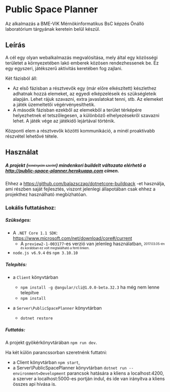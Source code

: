 # Public Space Planner

Az alkalmazás a BME-VIK Mérnökinformatikus BsC képzés Önálló laboratórium tárgyának keretein belül készül.

## Leírás

A cél egy olyan webalkalmazás megvalósítása, mely által egy közösségi területet a környezetében lakó emberek közösen rendezhessenek be. 
Ez egy egyszeri, játékszerű aktivitás keretében fog zajlani.

Két fázisból áll:
  
* Az első fázisban a résztvevők egy (már előre elkészített) készlethez adhatnak hozzá elemeket,
az egyedi elképzeléseik és szükségleteik alapján. Lehet rájuk szavazni, extra javaslatokat tenni, stb.
Az elemeket a játék üzemeltetői végérvényesíthetik.
* A második fázisban ezekből az elemekből a terület térképére helyezhetnek el tetszőlegesen, 
a különböző elhelyezésekről szavazni lehet. A játék vége az játékidő lejártával történik.

Központi elem a résztvevők közötti kommunikáció, a minél proaktívabb részvétel lehetővé tétele.

## Használat

##### A projekt (<sub><sup>reményeim szerint</sup></sub>) mindenkori buildelt változata elérhető a http://public-space-planner.herokuapp.com címen.

Ehhez a https://github.com/balazsczap/dotnetcore-buildpack -et használja, ami részben saját fejlesztés, viszont jelenlegi állapotában
csak ehhez a projekthez használható megbízhatóan.

### Lokális futtatáshoz:

##### Szükséges:
* A `.NET Core 1.1 SDK`: https://www.microsoft.com/net/download/core#/current 
  * A `preview2-1-003177`-es verzió van jelenleg használatban, 
  <sub><sup>2017.03.05-én és korábban ez volt megtalálható a fenti linken.</sup></sub>
* `node.js v6.9.4` és `npm 3.10.10`

##### Telepítés: 
* a `Client` könyvtárban
  * `npm install -g @angular/cli@1.0.0-beta.32.3` ha még nem lenne telepítve
  * `npm install`

* a `Server\PublicSpacePlanner` könyvtárban
  * `dotnet restore`

##### Futtatás:

A projekt gyökérkönyvtárában `npm run dev`.

Ha két külön parancssorban szeretnénk futtatni:
* a Client könyvtárban `npm start`,
* a Server\PublicSpacePlanner könyvtárban `dotnet run --environment=Development`
parancsok hatására a kliens a localhost:4200, a szerver a localhost:5000-es portján indul, és ide van irányítva a kliens összes api hívása is.

